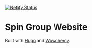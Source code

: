 [![Netlify Status](https://api.netlify.com/api/v1/badges/732085af-5280-4bc7-81e5-1632886e06c9/deploy-status)](https://app.netlify.com/sites/elegant-rosalind-588278/deploys)

# Spin Group Website

Built with [Hugo](https://github.com/gohugoio/hugo) and [Wowchemy](https://wowchemy.com).
